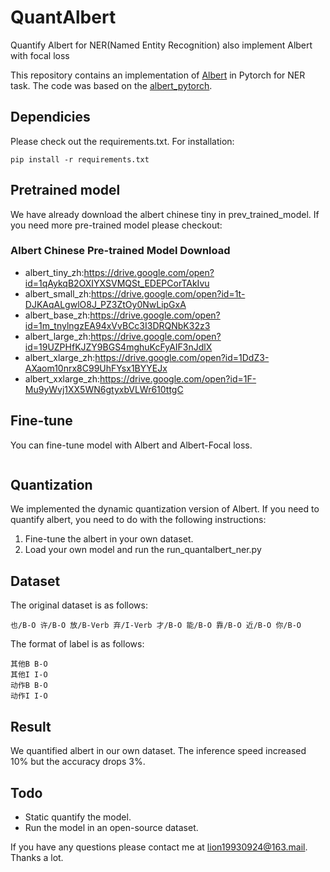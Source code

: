 # QuantAlbert
Quantify Albert for NER(Named Entity Recognition) also implement Albert with focal loss

This repository contains an implementation of [Albert](https://arxiv.org/pdf/1909.11942.pdf) in Pytorch for NER task. The code was based on the [albert_pytorch](https://github.com/lonePatient/albert_pytorch).

## Dependicies
Please check out the requirements.txt. For installation:
```
pip install -r requirements.txt
```

## Pretrained model
We have already download the albert chinese tiny in prev_trained_model. If you need more pre-trained model please checkout:
### Albert Chinese Pre-trained Model Download
- albert_tiny_zh:https://drive.google.com/open?id=1qAykqB2OXIYXSVMQSt_EDEPCorTAkIvu
- albert_small_zh:https://drive.google.com/open?id=1t-DJKAqALgwlO8J_PZ3ZtOy0NwLipGxA
- albert_base_zh:https://drive.google.com/open?id=1m_tnylngzEA94xVvBCc3I3DRQNbK32z3
- albert_large_zh:https://drive.google.com/open?id=19UZPHfKJZY9BGS4mghuKcFyAIF3nJdlX
- albert_xlarge_zh:https://drive.google.com/open?id=1DdZ3-AXaom10nrx8C99UhFYsx1BYYEJx
- albert_xxlarge_zh:https://drive.google.com/open?id=1F-Mu9yWvj1XX5WN6gtyxbVLWr610ttgC

## Fine-tune
You can fine-tune model with Albert and Albert-Focal loss.
```

```

## Quantization
We implemented the dynamic quantization version of Albert. If you need to quantify albert, you need to do with the following instructions:
1. Fine-tune the albert in your own dataset.
2. Load your own model and run the run_quantalbert_ner.py

## Dataset
The original dataset is as follows:
```
也/B-O 许/B-O 放/B-Verb 弃/I-Verb 才/B-O 能/B-O 靠/B-O 近/B-O 你/B-O
```
The format of label is as follows:
```
其他B B-O
其他I I-O
动作B B-O
动作I I-O
```

## Result
We quantified albert in our own dataset. The inference speed increased 10% but the accuracy drops 3%.

## Todo
- Static quantify the model.
- Run the model in an open-source dataset.

If you have any questions please contact me at lion19930924@163.mail. Thanks a lot.
